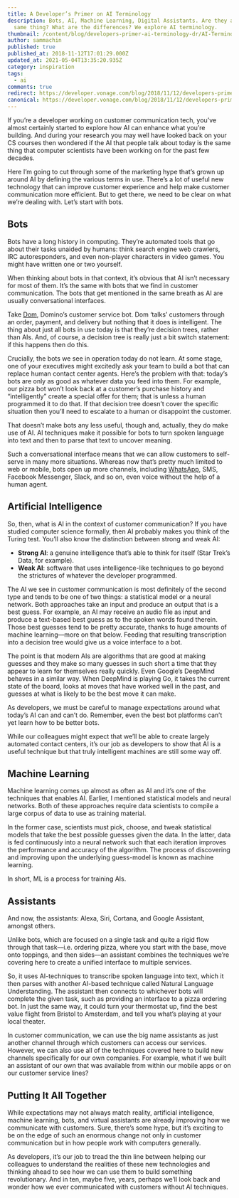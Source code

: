 ```yaml
---
title: A Developer’s Primer on AI Terminology
description: Bots, AI, Machine Learning, Digital Assistants. Are they all the
  same thing? What are the differences? We explore AI terminology.
thumbnail: /content/blog/developers-primer-ai-terminology-dr/AI-Terminology_1200x675.png
author: sammachin
published: true
published_at: 2018-11-12T17:01:29.000Z
updated_at: 2021-05-04T13:35:20.935Z
category: inspiration
tags:
  - ai
comments: true
redirect: https://developer.vonage.com/blog/2018/11/12/developers-primer-ai-terminology-dr
canonical: https://developer.vonage.com/blog/2018/11/12/developers-primer-ai-terminology-dr
---
```

If you’re a developer working on customer communication tech, you’ve almost certainly started to explore how AI can enhance what you’re building. And during your research you may well have looked back on your CS courses then wondered if the AI that people talk about today is the same thing that computer scientists have been working on for the past few decades. 

Here I’m going to cut through some of the marketing hype that’s grown up around AI by defining the various terms in use. There’s a lot of useful new technology that can improve customer experience and help make customer communication more efficient. But to get there, we need to be clear on what we’re dealing with. Let’s start with bots.

## Bots

Bots have a long history in computing. They’re automated tools that go about their tasks unaided by humans: think search engine web crawlers, IRC autoresponders, and even non-player characters in video games. You might have written one or two yourself. 

When thinking about bots in that context, it’s obvious that AI isn’t necessary for most of them. It’s the same with bots that we find in customer communication. The bots that get mentioned in the same breath as AI are usually conversational interfaces. 

Take [Dom](https://www.dominos.com/chat-pizza-order/), Domino’s customer service bot. Dom ‘talks’ customers through an order, payment, and delivery but nothing that it does is intelligent. The thing about just all bots in use today is that they’re decision trees, rather than AIs. And, of course, a decision tree is really just a bit switch statement: if this happens then do this. 

Crucially, the bots we see in operation today do not learn. At some stage, one of your executives might excitedly ask your team to build a bot that can replace human contact center agents. Here’s the problem with that: today’s bots are only as good as whatever data you feed into them. For example, our pizza bot won’t look back at a customer’s purchase history and “intelligently” create a special offer for them; that is unless a human programmed it to do that. If that decision tree doesn’t cover the specific situation then you’ll need to escalate to a human or disappoint the customer. 

That doesn’t make bots any less useful, though and, actually, they do make use of AI. AI techniques make it possible for bots to turn spoken language into text and then to parse that text to uncover meaning. 

Such a conversational interface means that we can allow customers to self-serve in many more situations. Whereas now that’s pretty much limited to web or mobile, bots open up more channels, including [WhatsApp](https://www.nexmo.com/blog/2017/12/18/whatsapp-customer-messaging-platform/), SMS, Facebook Messenger, Slack, and so on, even voice without the help of a human agent.

## Artificial Intelligence

So, then, what is AI in the context of customer communication? If you have studied computer science formally, then AI probably makes you think of the Turing test. You’ll also know the distinction between strong and weak AI:

*   **Strong AI**: a genuine intelligence that’s able to think for itself (Star Trek’s Data, for example).
*   **Weak AI**: software that uses intelligence-like techniques to go beyond the strictures of whatever the developer programmed.

The AI we see in customer communication is most definitely of the second type and tends to be one of two things: a statistical model or a neural network. Both approaches take an input and produce an output that is a best guess. For example, an AI may receive an audio file as input and produce a text-based best guess as to the spoken words found therein. Those best guesses tend to be pretty accurate, thanks to huge amounts of machine learning––more on that below. Feeding that resulting transcription into a decision tree would give us a voice interface to a bot. 

The point is that modern AIs are algorithms that are good at making guesses and they make so many guesses in such short a time that they appear to learn for themselves really quickly. Even Google’s DeepMind behaves in a similar way. When DeepMind is playing Go, it takes the current state of the board, looks at moves that have worked well in the past, and guesses at what is likely to be the best move it can make. 

As developers, we must be careful to manage expectations around what today’s AI can and can’t do. Remember, even the best bot platforms can’t yet learn how to be better bots. 

While our colleagues might expect that we’ll be able to create largely automated contact centers, it’s our job as developers to show that AI is a useful technique but that truly intelligent machines are still some way off.

## Machine Learning

Machine learning comes up almost as often as AI and it’s one of the techniques that enables AI. Earlier, I mentioned statistical models and neural networks. Both of these approaches require data scientists to compile a large corpus of data to use as training material. 

In the former case, scientists must pick, choose, and tweak statistical models that take the best possible guesses given the data. In the latter, data is fed continuously into a neural network such that each iteration improves the performance and accuracy of the algorithm. The process of discovering and improving upon the underlying guess-model is known as machine learning. 

In short, ML is a process for training AIs.

## Assistants

And now, the assistants: Alexa, Siri, Cortana, and Google Assistant, amongst others. 

Unlike bots, which are focused on a single task and quite a rigid flow through that task––i.e. ordering pizza, where you start with the base, move onto toppings, and then sides––an assistant combines the techniques we’re covering here to create a unified interface to multiple services. 

So, it uses AI-techniques to transcribe spoken language into text, which it then parses with another AI-based technique called Natural Language Understanding. The assistant then connects to whichever bots will complete the given task, such as providing an interface to a pizza ordering bot. In just the same way, it could turn your thermostat up, find the best value flight from Bristol to Amsterdam, and tell you what’s playing at your local theater. 

In customer communication, we can use the big name assistants as just another channel through which customers can access our services. However, we can also use all of the techniques covered here to build new channels specifically for our own companies. For example, what if we built an assistant of our own that was available from within our mobile apps or on our customer service lines?

## Putting It All Together

While expectations may not always match reality, artificial intelligence, machine learning, bots, and virtual assistants are already improving how we communicate with customers. Sure, there’s some hype, but it’s exciting to be on the edge of such an enormous change not only in customer communication but in how people work with computers generally. 

As developers, it’s our job to tread the thin line between helping our colleagues to understand the realities of these new technologies and thinking ahead to see how we can use them to build something revolutionary. And in ten, maybe five, years, perhaps we’ll look back and wonder how we ever communicated with customers without AI techniques.